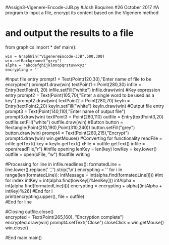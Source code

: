#Assign3-Vigenere-Encode-JJB.py
#Josh Boquiren
#26 October 2017
#A program to input a file, encrypt its content based on the Vigenere method
#   and output the results to a file

from graphics import *
def main():
    
    win = GraphWin("VigenereEncode-JJB",500,300)
    win.setBackground("grey")
    alpha = "abcdefghijklmnopqrstuvwxyz"
    encrypting = ''
#Input file entry
    prompt1 = Text(Point(120,30),"Enter name of file to be encrypted")
    prompt1.draw(win)
    textPoint1 = Point(280,30)
    infile = Entry(textPoint1, 20)
    infile.setFill("white")
    infile.draw(win)
#Key expression entry
    prompt2 = Text(Point(105,70),"Enter a single word to be used as a key")
    prompt2.draw(win)
    textPoint2 = Point(280,70)
    keyIn = Entry(textPoint2,20)
    keyIn.setFill("white")
    keyIn.draw(win)
#Output file entry
    prompt3 = Text(Point(140,110),"Enter name of output file")
    prompt3.draw(win)
    textPoint3 = Point(280,110)
    outfile = Entry(textPoint3,20)
    outfile.setFill("white")
    outfile.draw(win)
#Button
    button = Rectangle(Point(210,190),Point(310,240))
    button.setFill("grey")
    button.draw(win)
    prompt4 = Text(Point(260,215),"Encrypt")
    prompt4.draw(win)
    win.getMouse()
#Converting for functionality
    readFile = infile.getText()
    key = keyIn.getText()
    xFile = outfile.getText()
    infile = open(readFile,"r") #infile opening
    lenKey = len(key)
    lowKey = key.lower()
    outfile = open(xFile, "w") #outfile writing
    
#Processing
    for line in infile.readlines():
        formatedLine = line.lower().replace(' ','').strip('\n')
        encrypting = ''
        for i in range(len(formatedLine)):
            intMessage = int(alpha.find(formatedLine[i])) #int for index
            intKey = int(alpha.find(lowKey[i%lenKey]))
            intAlpha = int(alpha.find(formatedLine[i]))
            encrypting = encrypting + alpha[(intAlpha + intKey)%26]
        #End for i           
        print(encrypting.upper(), file = outfile)                              
    #End for line

#Closing
    outfile.close()    
    encrypted = Text(Point(265,160), "Encryption complete")
    encrypted.draw(win)
    prompt4.setText("Close")
    closeClick = win.getMouse()
    win.close()
    
#End main
main()
